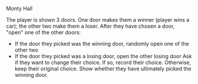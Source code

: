 Monty Hall

The player is shown 3 doors. One door makes them a winner (player wins a car); the other two make them a loser.
After they have chosen a door, "open" one of the other doors:
- If the door they picked was the winning door, randomly open one of the other two
- If the door they picked was a losing door, open the other losing door
Ask if they want to change their choice. If so, record their choice. Otherwise, keep their original choice.
Show whether they have ultimately picked the winning door. 

